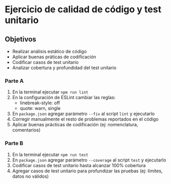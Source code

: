 # Ejercicio de calidad de código y test unitario

## Objetivos

* Realizar análisis estático de código
* Aplicar buenas práticas de codificación
* Codificar casos de test unitario
* Analizar cobertura y profundidad del test unitario

### Parte A

1. En la terminal ejecutar `npm run lint`
2. En la configuración de ESLint cambiar las reglas:
    * linebreak-style: off
    * quote: warn, single
3. En `package.json` agregar parámetro `--fix` al script `lint` y ejecutarlo
4. Corregir manualmente el resto de problemas reportados en el código
6. Aplicar buenas prácticas de codificación (ej: nomenclatura, comentarios)
   
### Parte B

1. En la terminal ejecutar `npm run test`
2. En `package.json` agregar parámetro `--coverage` al script `test` y ejecutarlo
3. Codificar casos de test unitario hasta alcanzar 100% cobertura
4. Agregar casos de test unitario para profundizar las pruebas (ej: límites, datos no válidos)

